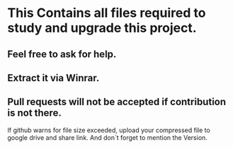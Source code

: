# This Contains all files required to study and upgrade this project.
## Feel free to ask for help.
## Extract it via Winrar.
## Pull requests will not be accepted if contribution is not there.
If github warns for file size exceeded, upload your compressed file to google drive and share link. And don`t forget to mention the Version.

